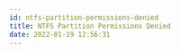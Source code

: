 ```yaml
---
id: ntfs-partition-permissions-denied
title: NTFS Partition Permissions Denied
date: 2022-01-19 12:56:31
---
```


